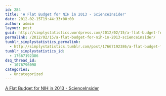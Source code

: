 ```yaml
---
id: 284
title: 'A Flat Budget for NIH in 2013 - ScienceInsider'
date: 2012-02-15T19:44:33+00:00
author: admin
layout: post
guid: http://simplystatistics.wordpress.com/2012/02/15/a-flat-budget-for-nih-in-2013-scienceinsider
permalink: /2012/02/15/a-flat-budget-for-nih-in-2013-scienceinsider/
tumblr_simplystatistics_permalink:
  - http://simplystatistics.tumblr.com/post/17667192386/a-flat-budget-for-nih-in-2013-scienceinsider
tumblr_simplystatistics_id:
  - 17667192386
dsq_thread_id:
  - 1076796098
categories:
  - Uncategorized
---
```

[A Flat Budget for NIH in 2013 - ScienceInsider](http://news.sciencemag.org/scienceinsider/2012/02/a-flat-budget-for-nih-in-2013.html#.TzwKpXDLiUA.tumblr)